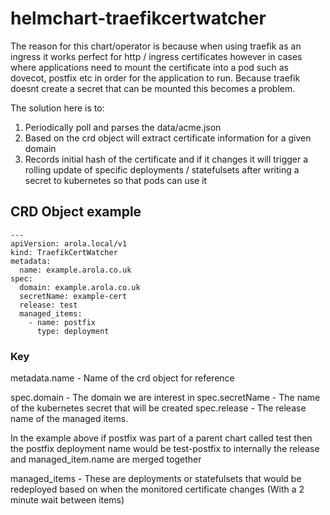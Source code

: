 # helmchart-traefikcertwatcher

The reason for this chart/operator is because when using traefik as an ingress it works perfect for http / ingress certificates however
in cases where applications need to mount the certificate into a pod such as dovecot, postfix etc in order for the application to run. Because traefik
doesnt create a secret that can be mounted this becomes a problem.

The solution here is to:

1. Periodically poll and parses the data/acme.json
2. Based on the crd object will extract certificate information for a given domain
3. Records initial hash of the certificate and if it changes it will trigger a rolling update of specific deployments / statefulsets after writing
   a secret to kubernetes so that pods can use it

## CRD Object example

```
---
apiVersion: arola.local/v1
kind: TraefikCertWatcher
metadata:
  name: example.arola.co.uk
spec:
  domain: example.arola.co.uk
  secretName: example-cert
  release: test
  managed_items:
    - name: postfix
      type: deployment
```

### Key

metadata.name - Name of the crd object for reference

spec.domain - The domain we are interest in
spec.secretName - The name of the kubernetes secret that will be created
spec.release - The release name of the managed items.

In the example above if postfix was part of a parent chart called test then the postfix deployment name would be test-postfix to internally the release and managed_item.name are merged together

managed_items - These are deployments or statefulsets that would be redeployed based on when the monitored certificate changes (With a 2 minute wait between items)

